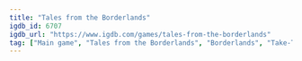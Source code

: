 ```yaml
---
title: "Tales from the Borderlands"
igdb_id: 6707
igdb_url: "https://www.igdb.com/games/tales-from-the-borderlands"
tag: ["Main game", "Tales from the Borderlands", "Borderlands", "Take-Two Interactive", "Telltale Games", "Point-and-click", "Puzzle", "Adventure", "Single player", "Third person", "Action", "Science fiction", "Comedy"]
---
```

